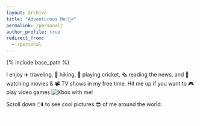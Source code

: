 ```yaml
---
layout: archive
title: "Adventurous Me!🤸‍♂️"
permalink: /personal/
author_profile: true
redirect_from:
  - /personal
---
```


{% include base_path %}

I enjoy ✈️ traveling, 🥾 hiking, 🏏 playing cricket, 🗞️ reading the news, and 🍿 watching movies & 📽️ TV shows in my free time. Hit me up if you want to 🎮 play video games <img src="https://cdn3.emoji.gg/emojis/3139_Xbox.png" width="15px" height="15px" alt="Xbox"> with me!  

Scroll down 🖱️⬇️ to see cool pictures 😎 of me around the world: 
<script src="https://cdn.jsdelivr.net/npm/typed.js@2.0.12"></script>
<style>
.cursor {
  display: inline-block;
  animation: blink 0.7s infinite;
  position: relative;
}
@keyframes blink {
  0%, 100% {
    opacity: 1;
  }
  50% {
    opacity: 0;
  }
}
</style>
<span id="typed-text"></span><span class="cursor">_</span>
<div class="social-links mt-3 text-center" style="font-size: xx-large"></div>
<script>
document.addEventListener("DOMContentLoaded", function() {
  var typed = new Typed('#typed-text', {
    strings: ["(Psst... there's something special for those who scroll all the way to the end 😉)"],
    typeSpeed: 50,
    backSpeed: 50,
    backDelay: 1000,
    startDelay: 500,
    loop: true
  });
});
</script>

<div class="container">
  <img src="/images/WhatsApp Image 2024-05-26 at 19.32.02_180d4cf9.jpg" class="image">
  <img src="/images/WhatsApp Image 2024-05-26 at 19.32.03_2896198e.jpg" class="image">
  <img src="/images/nick.jpg" class="image">
  <img src="/images/WhatsApp Image 2024-05-26 at 19.32.02_bf5bccb7.jpg" class="image">
  <img src="/images/chiara.jpg" class="image">
  <img src="/images/WhatsApp Image 2024-05-26 at 19.32.03_5ea38d29.jpg" class="image">
  <img src="/images/grouppic.jpg" class="image">
  <img src="/images/WhatsApp Image 2024-05-26 at 19.32.03_cd38722a.jpg" class="image">
  <img src="/images/WhatsApp Image 2024-05-26 at 19.32.03_21151693.jpg" class="image">
</div>
<style>
  .container {
    width: 100%;
    max-width: 800px;
    margin: 20px auto;
    overflow: hidden;
  }
  .image {
    width: 100%;
    height: 100%;
    margin: 20px 0;
    opacity: 0;
    transform: translateX(-50px);
    transition: opacity 0.8s ease-out, transform 0.8s ease-out;
  }
  .image.show {
    opacity: 1;
    transform: translateX(0);
  }
</style>
<script>
  document.addEventListener("DOMContentLoaded", function() {
    const images = document.querySelectorAll('.image');
    const observer = new IntersectionObserver(entries => {
      entries.forEach(entry => {
        if (entry.isIntersecting) {
          entry.target.classList.add('show');
        } else {
          entry.target.classList.remove('show');
        }
      });
    });
    images.forEach(image => {
      observer.observe(image);
    });
  });
</script>

The secret behind my success. Forever grateful to my family 👨🏻‍👩🏻‍👧🏻‍👦🏻!!! 

<div class="container1">
  <img src="/images/femily.jpg" class="image1">
</div>
<style>
  .container1 {
    width: 100%;
    max-width: 800px;
    margin: 20px auto;
    overflow: hidden;
  }
  .image1 {
    width: 100%;
    height: 100%;
    margin: 20px 0;
    opacity: 0;
    transform: translateX(50px);
    transition: opacity 0.8s ease-out, transform 0.8s ease-out;
  }
  .image1.show {
    opacity: 1;
    transform: translateX(0);
  }
</style>
<script>
  document.addEventListener("DOMContentLoaded", function() {
    const images = document.querySelectorAll('.image1');
    const observer = new IntersectionObserver(entries => {
      entries.forEach(entry => {
        if (entry.isIntersecting) {
          entry.target.classList.add('show');
        } else {
          entry.target.classList.remove('show');
        }
      });
    });
    images.forEach(image => {
      observer.observe(image);
    });
  });
</script>
